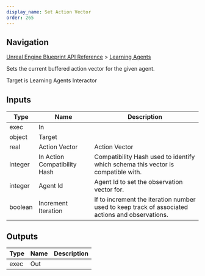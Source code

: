 ```yaml
---
display_name: Set Action Vector
order: 265
---
```

## Navigation

[Unreal Engine Blueprint API Reference](https://dev.epicgames.com/documentation/en-us/unreal-engine/BlueprintAPI) > [Learning Agents](https://dev.epicgames.com/documentation/en-us/unreal-engine/BlueprintAPI/LearningAgents)

Sets the current buffered action vector for the given agent.

Target is Learning Agents Interactor

## Inputs

| Type | Name | Description |
| --- | --- | --- |
| exec | In |  |
| object | Target |  |
| real | Action Vector | Action Vector |
| integer | In Action Compatibility Hash | Compatibility Hash used to identify which schema this vector is compatible with. |
| integer | Agent Id | Agent Id to set the observation vector for. |
| boolean | Increment Iteration | If to increment the iteration number used to keep track of associated actions and observations. |

## Outputs

| Type | Name | Description |
| --- | --- | --- |
| exec | Out |  |
